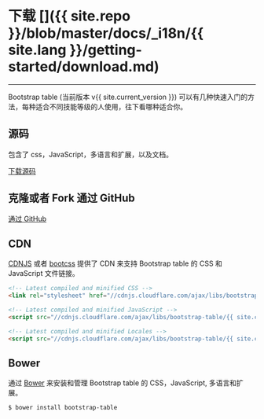 # 下载 []({{ site.repo }}/blob/master/docs/_i18n/{{ site.lang }}/getting-started/download.md)

---

<p class="lead">
Bootstrap table (当前版本 v{{ site.current_version }}) 可以有几种快速入门的方法，每种适合不同技能等级的人使用，往下看哪种适合你。
</p>

## 源码

包含了 css，JavaScript，多语言和扩展，以及文档。

<a href="{{ site.master_zip }}" class="btn btn-lg btn-outline" role="button">下载源码</a>

## 克隆或者 Fork 通过 GitHub

<a href="{{ site.repo }}" class="btn btn-lg btn-outline" role="button">通过 GitHub</a>

## CDN

[CDNJS](http://www.cdnjs.com/libraries/bootstrap-table) 或者 [bootcss](http://open.bootcss.com/bootstrap-table/) 提供了 CDN 来支持 Bootstrap table 的 CSS 和 JavaScript 文件链接。

```html
<!-- Latest compiled and minified CSS -->
<link rel="stylesheet" href="//cdnjs.cloudflare.com/ajax/libs/bootstrap-table/{{ site.current_version }}/bootstrap-table.min.css">

<!-- Latest compiled and minified JavaScript -->
<script src="//cdnjs.cloudflare.com/ajax/libs/bootstrap-table/{{ site.current_version }}/bootstrap-table.min.js"></script>

<!-- Latest compiled and minified Locales -->
<script src="//cdnjs.cloudflare.com/ajax/libs/bootstrap-table/{{ site.current_version }}/locale/bootstrap-table-zh-CN.min.js"></script>
```

## Bower

通过 [Bower](http://bower.io/) 来安装和管理 Bootstrap table 的 CSS，JavaScript, 多语言和扩展。

```bash
$ bower install bootstrap-table
```
